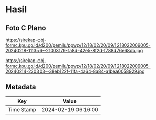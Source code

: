 # Hasil

## Foto C Plano

https://sirekap-obj-formc.kpu.go.id/d200/pemilu/ppwp/12/18/02/20/09/1218022009005-20240218-111356--21003179-1a8d-42e5-8f2d-f788d76e68db.jpg

https://sirekap-obj-formc.kpu.go.id/d200/pemilu/ppwp/12/18/02/20/09/1218022009005-20240214-230303--38eb122f-11fa-4a64-8a84-a1bea0058929.jpg


## Metadata

| Key        | Value               |
| ---------- | ------------------- |
| Time Stamp | 2024-02-19 06:16:00 |



